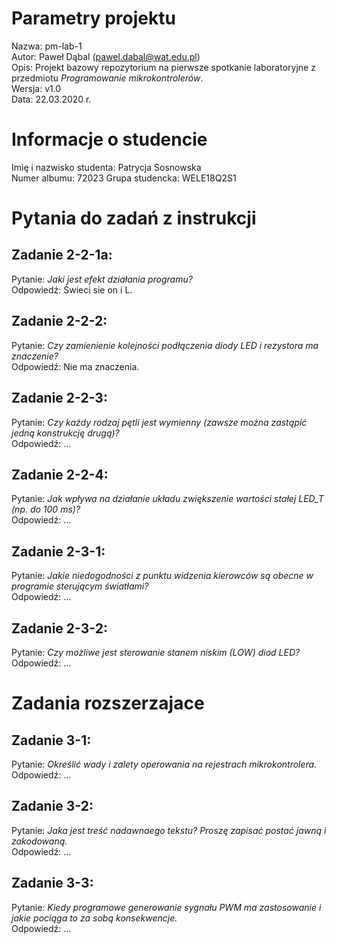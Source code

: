 # Parametry projektu
Nazwa:  pm-lab-1  
Autor:  Paweł Dąbal (pawel.dabal@wat.edu.pl)  
Opis:   Projekt bazowy repozytorium na pierwsze spotkanie laboratoryjne z przedmiotu *Programowanie mikrokontrolerów*.  
Wersja: v1.0  
Data:   22.03.2020 r.  

# Informacje o studencie
Imię i nazwisko studenta:   Patrycja Sosnowska  
Numer albumu:               72023 
Grupa studencka:            WELE18Q2S1  

# Pytania do zadań z instrukcji
## Zadanie 2-2-1a:
Pytanie:    *Jaki jest efekt działania programu?*  
Odpowiedź:  Świeci sie on i L. 

## Zadanie 2-2-2:
Pytanie:    *Czy zamienienie kolejności podłączenia diody LED i rezystora ma znaczenie?*  
Odpowiedź:  Nie ma znaczenia. 

## Zadanie 2-2-3:
Pytanie:    *Czy każdy rodzaj pętli jest wymienny (zawsze można zastąpić jedną konstrukcję drugą)?*  
Odpowiedź:  ...

## Zadanie 2-2-4:
Pytanie:    *Jak wpływa na działanie układu zwiększenie wartości stałej LED_T (np. do 100 ms)?*  
Odpowiedź:  ...

## Zadanie 2-3-1:
Pytanie:    *Jakie niedogodności z punktu widzenia kierowców są obecne w programie sterującym światłami?*  
Odpowiedź:  ...

## Zadanie 2-3-2:
Pytanie:    *Czy możliwe jest sterowanie stanem niskim (LOW) diod LED?*  
Odpowiedź:  ...

# Zadania rozszerzajace
## Zadanie 3-1:
Pytanie:    *Określić wady i zalety operowania na rejestrach mikrokontrolera.*  
Odpowiedź:  ...

## Zadanie 3-2:
Pytanie:    *Jaka jest treść nadawnaego tekstu? Proszę zapisać postać jawną i zakodowaną.*  
Odpowiedź:  ...

## Zadanie 3-3:
Pytanie:    *Kiedy programowe generowanie sygnału PWM ma zastosowanie i jakie pociąga to za sobą konsekwencje.*  
Odpowiedź:  ...



